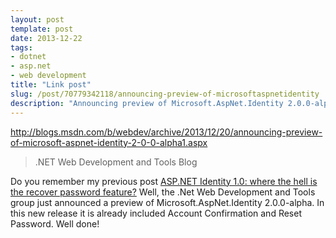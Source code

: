 ```yaml
---
layout: post
template: post
date: 2013-12-22
tags:
- dotnet
- asp.net
- web development
title: "Link post"
slug: /post/70779342118/announcing-preview-of-microsoftaspnetidentity
description: "Announcing preview of Microsoft.AspNet.Identity 2.0.0-alpha1 - .NET Web Development and Tools Blog - Site Home - MSDN Blogs"
---
```

<http://blogs.msdn.com/b/webdev/archive/2013/12/20/announcing-preview-of-microsoft-aspnet-identity-2-0-0-alpha1.aspx>

<blockquote class="link_og_blockquote">.NET Web Development and Tools Blog</blockquote>
<p>Do you remember my previous post&nbsp;<a href="http://www.bfcamara.com/post/68977237610/asp-net-identity-1-0-where-the-hell-is-the-recover">ASP.NET Identity 1.0: where the hell is the recover password feature?</a>&nbsp;Well, the .Net Web Development and Tools group just announced a preview of Microsoft.AspNet.Identity 2.0.0-alpha. In this new release it is already included Account Confirmation and Reset Password. Well done!</p>
<p></p>
<p></p>
<p></p>
